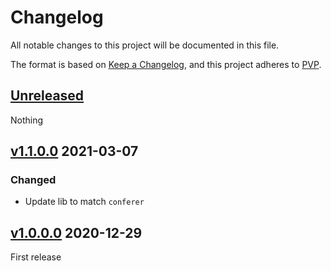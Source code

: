 # Changelog
All notable changes to this project will be documented in this file.

The format is based on [Keep a Changelog](https://keepachangelog.com/en/1.0.0/),
and this project adheres to [PVP](https://pvp.haskell.org/).

## [Unreleased]

Nothing

## [v1.1.0.0] 2021-03-07

### Changed

* Update lib to match `conferer`

## [v1.0.0.0] 2020-12-29

First release

[Unreleased]: https://github.com/ludat/conferer/compare/conferer-hspec_v1.1.0.0...HEAD
[v1.1.0.0]: https://github.com/ludat/conferer/compare/conferer-hspec_v1.0.0.0...conferer-hspec_v1.1.0.0
[v1.0.0.0]: https://github.com/ludat/conferer/compare/v0.0.0.0...conferer-hspec_v1.0.0.0
